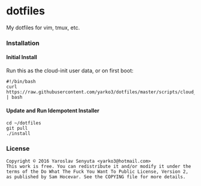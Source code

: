 # dotfiles  
My dotfiles for vim, tmux, etc.

### Installation
#### Initial Install
Run this as the cloud-init user data, or on first boot:
```
#!/bin/bash
curl https://raw.githubusercontent.com/yarko3/dotfiles/master/scripts/cloud_init.sh | bash
```
#### Update and Run Idempotent Installer
```
cd ~/dotfiles
git pull
./install
```
### License
```
Copyright © 2016 Yaroslav Senyuta <yarko3@hotmail.com>
This work is free. You can redistribute it and/or modify it under the
terms of the Do What The Fuck You Want To Public License, Version 2,
as published by Sam Hocevar. See the COPYING file for more details.
```
